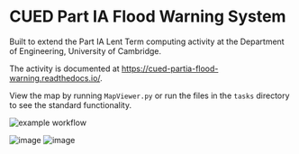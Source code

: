 # CUED Part IA Flood Warning System

Built to extend the Part IA Lent Term computing activity at the Department of
Engineering, University of Cambridge.

The activity is documented at https://cued-partia-flood-warning.readthedocs.io/.

View the map by running `MapViewer.py` or run the files in the `tasks` directory to see the standard functionality.

![example workflow](https://github.com/github/docs/actions/workflows/main.yml/badge.svg)

![image](https://user-images.githubusercontent.com/72615977/131227267-7c14cf48-8f9c-413f-8c3d-8b599b79ca19.png)
![image](https://user-images.githubusercontent.com/72615977/131227260-9e527417-e1d3-463a-b3ae-4f2005bf80bd.png)

